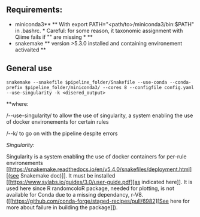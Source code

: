 ## Requirements:
- miniconda3**
** With export PATH="<path/to>/miniconda3/bin:$PATH" in .bashrc. * Careful: for some reason, it taxonomic assignment with Qiime fails if "" are missing * **
- snakemake
** version >5.3.0 installed and containing environement activaited **

## General use
```
snakemake --snakefile $pipeline_folder/Snakefile --use-conda --conda-prefix $pipeline_folder/miniconda3/ --cores 8 --configfile config.yaml --use-singularity -k <disered_output>
```


**where:

/--use-singularity/ to allow the use of singularity, a system enabling the use of docker environements for certain rules

/--k/ to go on with the pipeline despite errors

*Singularity:*

Singularity is a system enabling the use of docker containers for per-rule environements [[https://snakemake.readthedocs.io/en/v5.4.0/snakefiles/deployment.html][(see Snakemake doc)]]. It must be installed [[https://www.sylabs.io/guides/3.0/user-guide.pdf][as indicated here]]. It is used here since R randomcoloR package, needed for plotting, is not available for Conda due to a missing dependancy, r-V8. ([[https://github.com/conda-forge/staged-recipes/pull/6982][See here for more about failure in building the package]]).
